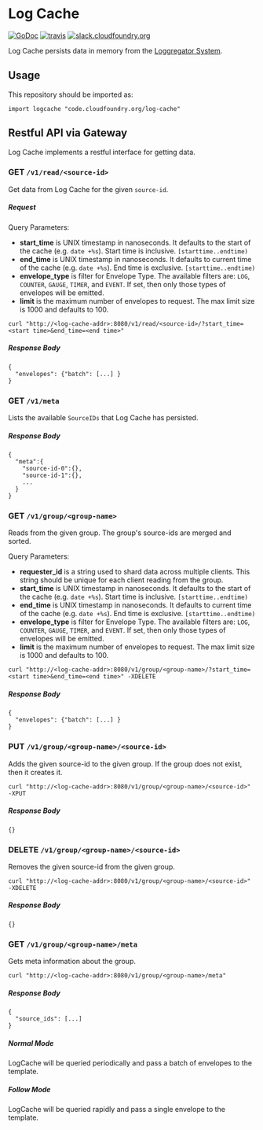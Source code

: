 Log Cache
=========
[![GoDoc][go-doc-badge]][go-doc] [![travis][travis-badge]][travis] [![slack.cloudfoundry.org][slack-badge]][loggregator-slack]


Log Cache persists data in memory from the [Loggregator
System](https://github.com/cloudfoundry/loggregator).

## Usage

This repository should be imported as:

`import logcache "code.cloudfoundry.org/log-cache"`

## Restful API via Gateway

Log Cache implements a restful interface for getting data.

### **GET** `/v1/read/<source-id>`

Get data from Log Cache for the given `source-id`.

##### Request

Query Parameters:

- **start_time** is UNIX timestamp in nanoseconds. It defaults to the start of the
  cache (e.g. `date +%s`). Start time is inclusive. `[starttime..endtime)`
- **end_time** is UNIX timestamp in nanoseconds. It defaults to current time of the
  cache (e.g. `date +%s`). End time is exclusive. `[starttime..endtime)`
- **envelope_type** is filter for Envelope Type. The available filters are:
  `LOG`, `COUNTER`, `GAUGE`, `TIMER`, and `EVENT`. If set, then only those
  types of envelopes will be emitted.
- **limit** is the maximum number of envelopes to request. The max limit size
  is 1000 and defaults to 100.

```
curl "http://<log-cache-addr>:8080/v1/read/<source-id>/?start_time=<start time>&end_time=<end time>"
```

##### Response Body
```
{
  "envelopes": {"batch": [...] }
}
```

### **GET** `/v1/meta`

Lists the available `SourceIDs` that Log Cache has persisted.

##### Response Body
```
{
  "meta":{
    "source-id-0":{},
    "source-id-1":{},
    ...
  }
}
```

### **GET** `/v1/group/<group-name>`

Reads from the given group. The group's source-ids are merged and sorted.

Query Parameters:

- **requester_id** is a string used to shard data across multiple clients. This
  string should be unique for each client reading from the group.
- **start_time** is UNIX timestamp in nanoseconds. It defaults to the start of the
  cache (e.g. `date +%s`). Start time is inclusive. `[starttime..endtime)`
- **end_time** is UNIX timestamp in nanoseconds. It defaults to current time of the
  cache (e.g. `date +%s`). End time is exclusive. `[starttime..endtime)`
- **envelope_type** is filter for Envelope Type. The available filters are:
  `LOG`, `COUNTER`, `GAUGE`, `TIMER`, and `EVENT`. If set, then only those
  types of envelopes will be emitted.
- **limit** is the maximum number of envelopes to request. The max limit size
  is 1000 and defaults to 100.

```
curl "http://<log-cache-addr>:8080/v1/group/<group-name>/?start_time=<start time>&end_time=<end time>" -XDELETE
```

##### Response Body
```
{
  "envelopes": {"batch": [...] }
}
```

### **PUT** `/v1/group/<group-name>/<source-id>`

Adds the given source-id to the given group. If the group does not exist, then it creates it.

```
curl "http://<log-cache-addr>:8080/v1/group/<group-name>/<source-id>" -XPUT
```

##### Response Body
```
{}
```

### **DELETE** `/v1/group/<group-name>/<source-id>`

Removes the given source-id from the given group.

```
curl "http://<log-cache-addr>:8080/v1/group/<group-name>/<source-id>" -XDELETE
```

##### Response Body
```
{}
```

### **GET** `/v1/group/<group-name>/meta`

Gets meta information about the group.

```
curl "http://<log-cache-addr>:8080/v1/group/<group-name>/meta"
```

##### Response Body
```
{
  "source_ids": [...]
}
```

##### Normal Mode

LogCache will be queried periodically and pass a batch of envelopes to the
template.

##### Follow Mode

LogCache will be queried rapidly and pass a single envelope to the
template.

[slack-badge]:              https://slack.cloudfoundry.org/badge.svg
[loggregator-slack]:        https://cloudfoundry.slack.com/archives/loggregator
[log-cache]:                https://code.cloudfoundry.org/log-cache
[go-doc-badge]:             https://godoc.org/code.cloudfoundry.org/log-cache?status.svg
[go-doc]:                   https://godoc.org/code.cloudfoundry.org/log-cache
[travis-badge]:             https://travis-ci.org/cloudfoundry-incubator/log-cache.svg?branch=master
[travis]:                   https://travis-ci.org/cloudfoundry-incubator/log-cache?branch=master
